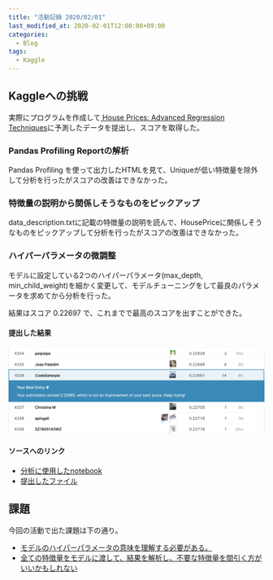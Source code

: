 ```yaml
---
title: "活動記録 2020/02/01"
last_modified_at: 2020-02-01T12:00:00+09:00
categories:
  - Blog
tags:
  - Kaggle
---
```


## Kaggleへの挑戦
実際にプログラムを作成して[
House Prices: Advanced Regression Techniques](https://www.kaggle.com/c/house-prices-advanced-regression-techniques/overview)に予測したデータを提出し、スコアを取得した。  

### Pandas Profiling Reportの解析
Pandas Profiling を使って出力したHTMLを見て、Uniqueが低い特徴量を除外して分析を行ったがスコアの改善はできなかった。

### 特徴量の説明から関係しそうなものをピックアップ
data_description.txtに記載の特徴量の説明を読んで、HousePriceに関係しそうなものをピックアップして分析を行ったがスコアの改善はできなかった。

### ハイパーパラメータの微調整
モデルに設定している2つのハイパーパラメータ(max_depth, min_child_weight)を細かく変更して、モデルチューニングをして最良のパラメータを求めてから分析を行った。

結果はスコア 0.22697 で、これまでで最高のスコアを出すことができた。
#### 提出した結果
<img src="https://github.com/CodeSeterpie/CodeSeterpie/blob/develop/Kaggle/HousePrices/output/main/20200201/HousePriceScore_20200201.jpg" width="800">

#### ソースへのリンク
* [分析に使用したnotebook](https://github.com/CodeSeterpie/CodeSeterpie/blob/develop/Kaggle/HousePrices/notebook/main/20200201/mainnote.ipynb)
* [提出したファイル](https://github.com/CodeSeterpie/CodeSeterpie/blob/develop/Kaggle/HousePrices/output/main/20200201/submission.csv)

## 課題
今回の活動で出た課題は下の通り。
* [モデルのハイパーパラメータの意味を理解する必要がある。](/CodeSeterpie/CodeSeterpie/issues/20)
* [全ての特徴量をモデルに渡して、結果を解析し、不要な特徴量を間引く方がいいかもしれない](/CodeSeterpie/CodeSeterpie/issues/21)


